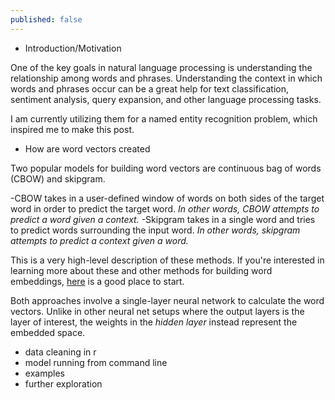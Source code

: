 ```yaml
---
published: false
---
```

- Introduction/Motivation

One of the key goals in natural language processing is understanding the relationship among words and phrases. Understanding the context in which words and phrases occur can be a great help for text classification, sentiment analysis, query expansion, and other language processing tasks.

I am currently utilizing them for a named entity recognition problem, which inspired me to make this post.

- How are word vectors created

Two popular models for building word vectors are continuous bag of words (CBOW) and skipgram.

-CBOW takes in a user-defined window of words on both sides of the target word in order to predict the target word. _In other words, CBOW attempts to predict a word given a context._
-Skipgram takes in a single word and tries to predict words surrounding the input word. _In other words, skipgram attempts to predict a context given a word._

This is a very high-level description of these methods. If you're interested in learning more about these and other methods for building word embeddings, [here](https://lilianweng.github.io/lil-log/2017/10/15/learning-word-embedding.html) is a good place to start.

Both approaches involve a single-layer neural network to calculate the word vectors. Unlike in other neural net setups where the output layers is the layer of interest, the weights in the _hidden layer_ instead represent the embedded space.

- data cleaning in r
- model running from command line
- examples
- further exploration